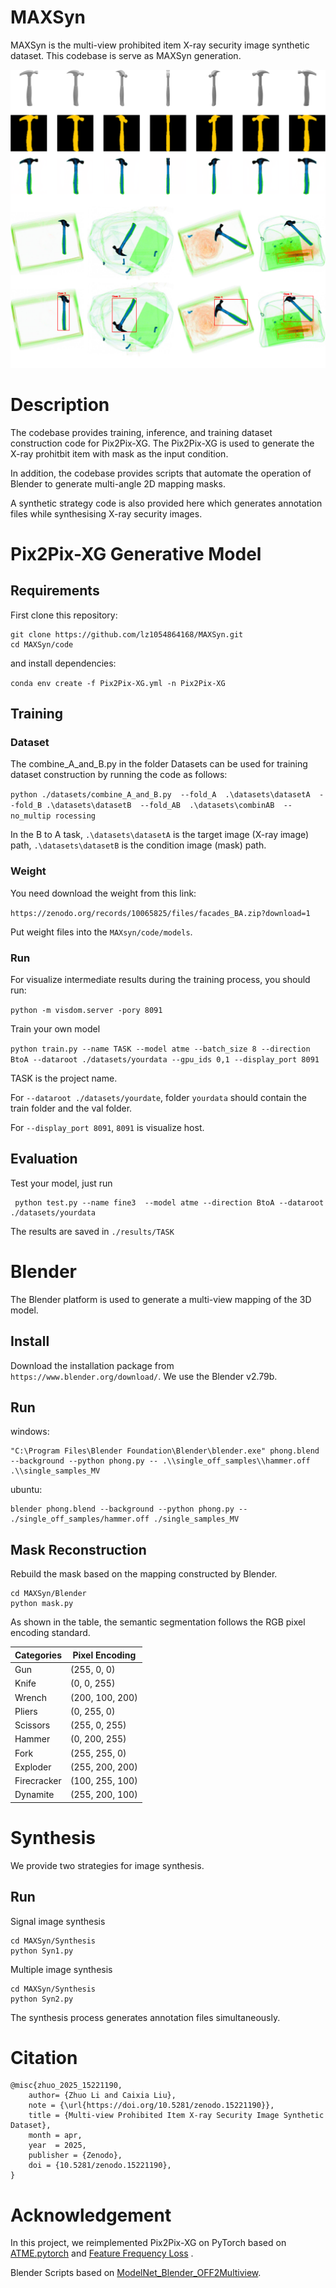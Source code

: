 # MAXSyn
MAXSyn is the multi-view prohibited item X-ray security image synthetic dataset. This codebase is serve as MAXSyn generation.

![image](https://github.com/lz1054864168/MAXSyn/blob/main/code/IMG/github.png)
# Description
The codebase provides training, inference, and training dataset construction code for Pix2Pix-XG. The Pix2Pix-XG is used to generate the X-ray prohitbit item with mask as the input condition. 

In addition, the codebase provides scripts that automate the operation of Blender to generate multi-angle 2D mapping masks.

A synthetic strategy code is also provided here which generates annotation files while synthesising X-ray security images.

# Pix2Pix-XG Generative Model
## Requirements
First clone this repository:
```
git clone https://github.com/lz1054864168/MAXSyn.git
cd MAXSyn/code
```

and install dependencies:

`conda env create -f Pix2Pix-XG.yml -n Pix2Pix-XG`

## Training
### Dataset
The combine_A_and_B.py in the folder Datasets can be used for training dataset construction by running the code as follows:

` python ./datasets/combine_A_and_B.py  --fold_A  .\datasets\datasetA  --fold_B .\datasets\datasetB  --fold_AB  .\datasets\combinAB  --no_multip
rocessing
`

In the B to A task, `.\datasets\datasetA` is the target image (X-ray image) path, `.\datasets\datasetB` is the condition image (mask) path.

### Weight
You need download the weight from this link:

`https://zenodo.org/records/10065825/files/facades_BA.zip?download=1`

Put weight files into the `MAXsyn/code/models`.

### Run
For visualize intermediate results during the training process, you should run:

`python -m visdom.server -pory 8091`

Train your own model

`python train.py --name TASK --model atme --batch_size 8 --direction BtoA --dataroot ./datasets/yourdata --gpu_ids 0,1 --display_port 8091`

TASK is the project name.

For `--dataroot ./datasets/yourdate`, folder `yourdata` should contain the train folder and the val folder.

For `--display_port 8091`, `8091` is visualize host.


## Evaluation
Test your model, just run
```
 python test.py --name fine3  --model atme --direction BtoA --dataroot ./datasets/yourdata
```
The results are saved in `./results/TASK`

# Blender
The Blender platform is used to generate a multi-view mapping of the 3D model.
## Install
Download the installation package from `https://www.blender.org/download/`. We use the Blender v2.79b.
## Run
windows:
```
"C:\Program Files\Blender Foundation\Blender\blender.exe" phong.blend --background --python phong.py -- .\\single_off_samples\\hammer.off .\\single_samples_MV
```
ubuntu:
```
blender phong.blend --background --python phong.py -- ./single_off_samples/hammer.off ./single_samples_MV
```
## Mask Reconstruction
Rebuild the mask based on the mapping constructed by Blender.
```
cd MAXSyn/Blender
python mask.py
```
As shown in the table, the semantic segmentation follows the RGB pixel encoding standard.

| Categories  | Pixel Encoding | 
|-------------|----------------|
| Gun         | (255, 0, 0)    | 
| Knife       | (0, 0, 255)    |
| Wrench      | (200, 100, 200)| 
| Pliers      | (0, 255, 0)    |
| Scissors    | (255, 0, 255)  | 
| Hammer      | (0, 200, 255)  | 
| Fork        | (255, 255, 0)  |
| Exploder    | (255, 200, 200)| 
| Firecracker | (100, 255, 100)| 
| Dynamite    | (255, 200, 100)| 

# Synthesis
We provide two strategies for image synthesis.

## Run
Signal image synthesis
```
cd MAXSyn/Synthesis
python Syn1.py
```
Multiple image synthesis
```
cd MAXSyn/Synthesis
python Syn2.py
```
The synthesis process generates annotation files simultaneously.

# Citation
```
@misc{zhuo_2025_15221190,
	author= {Zhuo Li and Caixia Liu},
	note = {\url{https://doi.org/10.5281/zenodo.15221190}},
	title = {Multi-view Prohibited Item X-ray Security Image Synthetic Dataset},
	month = apr,
	year  = 2025,
	publisher = {Zenodo},
	doi = {10.5281/zenodo.15221190},
}
```
# Acknowledgement
In this project, we reimplemented Pix2Pix-XG on PyTorch based on [ATME.pytorch](https://github.com/DLR-MI/atm) and [Feature Frequency Loss](https://github.com/EndlessSora/focal-frequency-loss) .

Blender Scripts based on [ModelNet_Blender_OFF2Multiview](https://github.com/zeaggler/ModelNet_Blender_OFF2Multiview).












